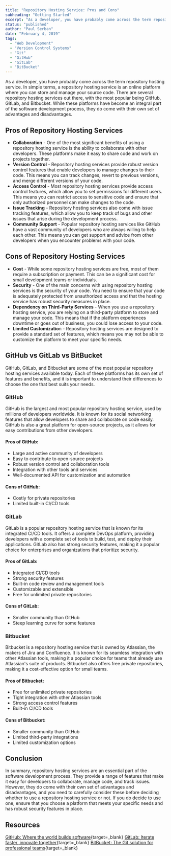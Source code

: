 ```yaml
---
title: "Repository Hosting Service: Pros and Cons"
subheading: "Getting Started"
excerpt: "As a developer, you have probably come across the term repository hosting service. In simple terms, a repository hosting service is an online platform where you can store and manage your source code. There are several repository hosting services out there, with the most popular being GitHub, GitLab, and Bitbucket. While these platforms have become an integral part of the software development process, they do come with their own set of advantages and disadvantages."
status: "published"
author: "Paul Serban"
date: "February 4, 2019"
tags:
  - "Web Development"
  - "Version Control Systems"
  - "Git"
  - "GitHub"
  - "GitLab"
  - "BitBucket"
---
```


As a developer, you have probably come across the term repository hosting service. In simple terms, a repository hosting service is an online platform where you can store and manage your source code. There are several repository hosting services out there, with the most popular being GitHub, GitLab, and Bitbucket. While these platforms have become an integral part of the software development process, they do come with their own set of advantages and disadvantages.

## Pros of Repository Hosting Services

- **Collaboration** - One of the most significant benefits of using a repository hosting service is the ability to collaborate with other developers. These platforms make it easy to share code and work on projects together.
- **Version Control** - Repository hosting services provide robust version control features that enable developers to manage changes to their code. This means you can track changes, revert to previous versions, and merge different versions of your code.
- **Access Control** - Most repository hosting services provide access control features, which allow you to set permissions for different users. This means you can restrict access to sensitive code and ensure that only authorized personnel can make changes to the code.
- **Issue Tracking** - Repository hosting services also come with issue tracking features, which allow you to keep track of bugs and other issues that arise during the development process.
- **Community Support** - Popular repository hosting services like GitHub have a vast community of developers who are always willing to help each other. This means you can get support and advice from other developers when you encounter problems with your code.

## Cons of Repository Hosting Services

- **Cost** - While some repository hosting services are free, most of them require a subscription or payment. This can be a significant cost for small development teams or individuals.
- **Security** - One of the main concerns with using repository hosting services is the security of your code. You need to ensure that your code is adequately protected from unauthorized access and that the hosting service has robust security measures in place.
- **Dependency on Third-Party Services** - When you use a repository hosting service, you are relying on a third-party platform to store and manage your code. This means that if the platform experiences downtime or goes out of business, you could lose access to your code.
- **Limited Customizatio**n - Repository hosting services are designed to provide a standard set of features, which means you may not be able to customize the platform to meet your specific needs.

## GitHub vs GitLab vs BitBucket

GitHub, GitLab, and Bitbucket are some of the most popular repository hosting services available today. Each of these platforms has its own set of features and benefits, and it is important to understand their differences to choose the one that best suits your needs.

### GitHub

GitHub is the largest and most popular repository hosting service, used by millions of developers worldwide. It is known for its social networking features that allow developers to share and collaborate on code easily. GitHub is also a great platform for open-source projects, as it allows for easy contributions from other developers.

#### Pros of GitHub:

- Large and active community of developers
- Easy to contribute to open-source projects
- Robust version control and collaboration tools
- Integration with other tools and services
- Well-documented API for customization and automation

#### Cons of GitHub:

- Costly for private repositories
- Limited built-in CI/CD tools

### GitLab

GitLab is a popular repository hosting service that is known for its integrated CI/CD tools. It offers a complete DevOps platform, providing developers with a complete set of tools to build, test, and deploy their applications. GitLab also has strong security features, making it a popular choice for enterprises and organizations that prioritize security.

#### Pros of GitLab:

- Integrated CI/CD tools
- Strong security features
- Built-in code review and management tools
- Customizable and extensible
- Free for unlimited private repositories

#### Cons of GitLab:

- Smaller community than GitHub
- Steep learning curve for some features

### Bitbucket

Bitbucket is a repository hosting service that is owned by Atlassian, the makers of Jira and Confluence. It is known for its seamless integration with other Atlassian tools, making it a popular choice for teams that already use Atlassian's suite of products. Bitbucket also offers free private repositories, making it a cost-effective option for small teams.

#### Pros of Bitbucket:

- Free for unlimited private repositories
- Tight integration with other Atlassian tools
- Strong access control features
- Built-in CI/CD tools

#### Cons of Bitbucket:

- Smaller community than GitHub
- Limited third-party integrations
- Limited customization options

## Conclusion

In summary, repository hosting services are an essential part of the software development process. They provide a range of features that make it easy for developers to collaborate, manage code, and track issues. However, they do come with their own set of advantages and disadvantages, and you need to carefully consider these before deciding whether to use a repository hosting service or not. If you do decide to use one, ensure that you choose a platform that meets your specific needs and has robust security features in place.

## Resources
[GitHub: Where the world builds software](https://github.com/){target=_blank}
[GitLab: Iterate faster, innovate together](https://gitlab.com/){target=_blank}
[BitBucket: The Git solution for professional teams](https://bitbucket.com/){target=_blank}
